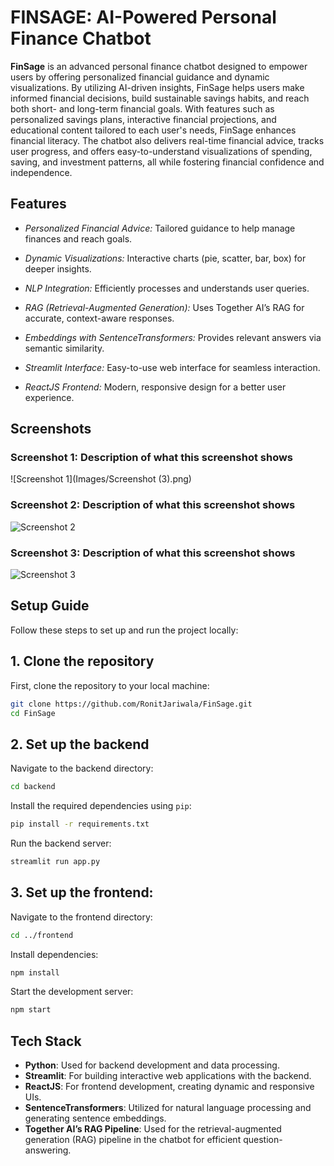 
# FINSAGE: AI-Powered Personal Finance Chatbot

**FinSage** is an advanced personal finance chatbot designed to empower users by offering personalized financial guidance and dynamic visualizations. By utilizing AI-driven insights, FinSage helps users make informed financial decisions, build sustainable savings habits, and reach both short- and long-term financial goals. With features such as personalized savings plans, interactive financial projections, and educational content tailored to each user's needs, FinSage enhances financial literacy. The chatbot also delivers real-time financial advice, tracks user progress, and offers easy-to-understand visualizations of spending, saving, and investment patterns, all while fostering financial confidence and independence.




## Features

- *Personalized Financial Advice:* Tailored guidance to help manage finances and reach goals.

- *Dynamic Visualizations:* Interactive charts (pie, scatter, bar, box) for deeper insights.

- *NLP Integration:* Efficiently processes and understands user queries.

- *RAG (Retrieval-Augmented Generation):* Uses Together AI’s RAG for accurate, context-aware responses.

- *Embeddings with SentenceTransformers:* Provides relevant answers via semantic similarity.

- *Streamlit Interface:* Easy-to-use web interface for seamless interaction.

- *ReactJS Frontend:* Modern, responsive design for a better user experience.



## Screenshots

### Screenshot 1: Description of what this screenshot shows
![Screenshot 1](Images/Screenshot (3).png)

### Screenshot 2: Description of what this screenshot shows
![Screenshot 2](Screenshots/Screenshot2.png)

### Screenshot 3: Description of what this screenshot shows
![Screenshot 3](Screenshots/Screenshot3.png)





## Setup Guide

Follow these steps to set up and run the project locally:

## 1. Clone the repository

First, clone the repository to your local machine:

```bash
git clone https://github.com/RonitJariwala/FinSage.git
cd FinSage
```

## 2. Set up the backend

 Navigate to the backend directory:

  ```bash
  cd backend
  ```

Install the required dependencies using `pip`:

  ```bash
  pip install -r requirements.txt
  ```

Run the backend server:

  ```bash
  streamlit run app.py
  ```

## 3. Set up the frontend:

Navigate to the frontend directory:

```bash
cd ../frontend
```

Install dependencies:

```bash
npm install
```

Start the development server:

```bash
npm start
```
## Tech Stack

- **Python**: Used for backend development and data processing.
- **Streamlit**: For building interactive web applications with the backend.
- **ReactJS**: For frontend development, creating dynamic and responsive UIs.
- **SentenceTransformers**: Utilized for natural language processing and generating sentence embeddings.
- **Together AI’s RAG Pipeline**: Used for the retrieval-augmented generation (RAG) pipeline in the chatbot for efficient question-answering.

